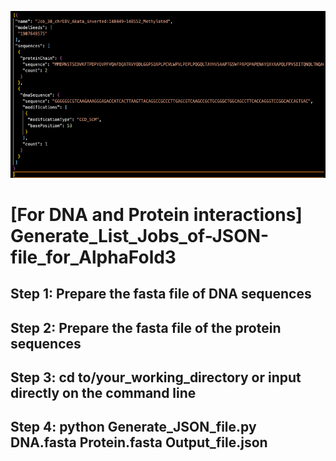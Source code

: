 ![image](https://github.com/truong128/Generate_List_Jobs_of-JSON-file_for_AlphaFold3/blob/main/JSON.png)

# [For DNA and Protein interactions] Generate_List_Jobs_of-JSON-file_for_AlphaFold3

## Step 1: Prepare the fasta file of DNA sequences

## Step 2: Prepare the fasta file of the protein sequences

## Step 3: cd to/your_working_directory or input directly on the command line

## Step 4: python Generate_JSON_file.py  DNA.fasta Protein.fasta  Output_file.json
